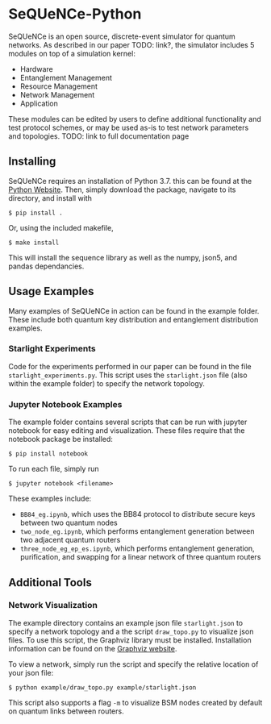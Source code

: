 # SeQUeNCe-Python

SeQUeNCe is an open source, discrete-event simulator for quantum networks. As described in our paper TODO: link?, the simulator includes 5 modules on top of a simulation kernel:
* Hardware
* Entanglement Management
* Resource Management
* Network Management
* Application

These modules can be edited by users to define additional functionality and test protocol schemes, or may be used as-is to test network parameters and topologies. TODO: link to full documentation page

## Installing
SeQUeNCe requires an installation of Python 3.7. this can be found at the [Python Website](www.python.org/downloads/). Then, simply download the package, navigate to its directory, and install with
```
$ pip install .
```
Or, using the included makefile,
```
$ make install
```
This will install the sequence library as well as the numpy, json5, and pandas dependancies.

## Usage Examples
Many examples of SeQUeNCe in action can be found in the example folder. These include both quantum key distribution and entanglement distribution examples.

### Starlight Experiments
Code for the experiments performed in our paper can be found in the file `starlight_experiments.py`. This script uses the `starlight.json` file (also within the example folder) to specify the network topology.

### Jupyter Notebook Examples
The example folder contains several scripts that can be run with jupyter notebook for easy editing and visualization. These files require that the notebook package be installed:
```
$ pip install notebook
```
To run each file, simply run
```
$ jupyter notebook <filename>
```
These examples include:
* `BB84_eg.ipynb`, which uses the BB84 protocol to distribute secure keys between two quantum nodes
* `two_node_eg.ipynb`, which performs entanglement generation between two adjacent quantum routers
* `three_node_eg_ep_es.ipynb`, which performs entanglement generation, purification, and swapping for a linear network of three quantum routers

## Additional Tools

### Network Visualization
The example directory contains an example json file `starlight.json` to specify a network topology and a the script `draw_topo.py` to visualize json files. To use this script, the Graphviz library must be installed. Installation information can be found on the [Graphviz website](www.graphviz.org/download/).

To view a network, simply run the script and specify the relative location of your json file:
```
$ python example/draw_topo.py example/starlight.json
```
This script also supports a flag `-m` to visualize BSM nodes created by default on quantum links between routers.
